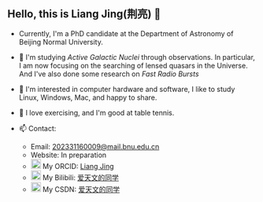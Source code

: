 ## Hello, this is Liang Jing(荆亮) 👋

- Currently, I'm a PhD candidate at the Department of Astronomy of Beijing Normal University.
- 🔭 I'm studying _Active Galactic Nuclei_ through observations. In particular, I am now focusing on the searching of lensed quasars in the Universe. And I've also done some research on _Fast Radio Bursts_
- 🌱 I'm interested in computer hardware and software, I like to study Linux, Windows, Mac, and happy to share.
- 👯 I love exercising, and I'm good at table tennis.

- 📫 Contact:
  * Email: 202331160009@mail.bnu.edu.cn
  * Website: In preparation
  * <img src="https://cdn.jsdelivr.net/npm/simple-icons@3.0.1/icons/orcid.svg" width=20px> My ORCID: [Liang Jing](https://orcid.org/0000-0003-1188-9573)
  * <img src="https://www.bilibili.com/favicon.ico" width=20px> My Bilibili: [爱天文的同学](https://space.bilibili.com/369694695)
  * <img src="https://csdnimg.cn/public/favicon.ico" width=20px> My CSDN: [爱天文的同学](https://blog.csdn.net/astro_jingliang?spm=1000.2115.3001.5343)

<!--
**astroliang/astroliang** is a ✨ _special_ ✨ repository because its `README.md` (this file) appears on your GitHub profile.

Here are some ideas to get you started:

- 🔭 I’m currently working on ...
- 🌱 I’m currently learning ...
- 👯 I’m looking to collaborate on ...
- 🤔 I’m looking for help with ...
- 💬 Ask me about ...
- 📫 How to reach me: ...
- 😄 Pronouns: ...
- ⚡ Fun fact: ...
-->
